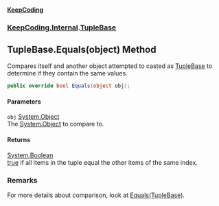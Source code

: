 #### [KeepCoding](index.md 'index')
### [KeepCoding.Internal](KeepCoding_Internal.md 'KeepCoding.Internal').[TupleBase](TupleBase.md 'KeepCoding.Internal.TupleBase')
## TupleBase.Equals(object) Method
Compares itself and another object attempted to casted as [TupleBase](TupleBase.md 'KeepCoding.Internal.TupleBase') to determine if they contain the same values.  
```csharp
public override bool Equals(object obj);
```
#### Parameters
<a name='KeepCoding_Internal_TupleBase_Equals(object)_obj'></a>
`obj` [System.Object](https://docs.microsoft.com/en-us/dotnet/api/System.Object 'System.Object')  
The [System.Object](https://docs.microsoft.com/en-us/dotnet/api/System.Object 'System.Object') to compare to.
  
#### Returns
[System.Boolean](https://docs.microsoft.com/en-us/dotnet/api/System.Boolean 'System.Boolean')  
[true](https://docs.microsoft.com/en-us/dotnet/csharp/language-reference/builtin-types/bool 'https://docs.microsoft.com/en-us/dotnet/csharp/language-reference/builtin-types/bool') if all items in the tuple equal the other items of the same index.
### Remarks
For more details about comparison, look at [Equals(TupleBase)](TupleBase_Equals_HuhNuJeXWPM+umotXvsseQ.md 'KeepCoding.Internal.TupleBase.Equals(KeepCoding.Internal.TupleBase)').  

